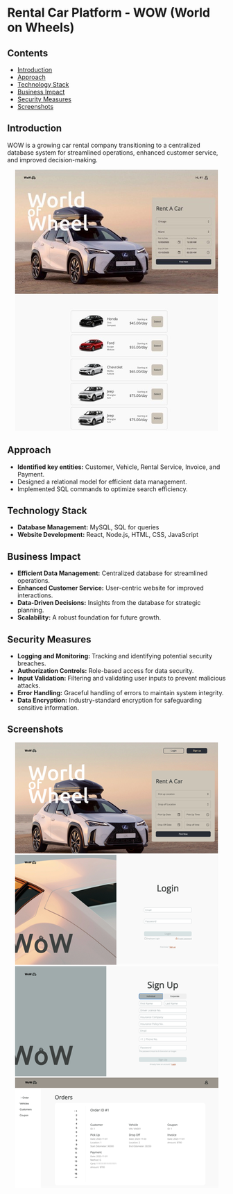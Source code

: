 # Rental Car Platform - WOW (World on Wheels)

## Contents

- <a href="#introduction">Introduction</a>
- <a href="#approach">Approach</a>
- <a href="#technology-stack">Technology Stack</a>
- <a href="#business-impact">Business Impact</a>
- <a href="#security-measures">Security Measures</a>
- <a href="#screenshots">Screenshots</a>


## Introduction

WOW is a growing car rental company transitioning to a centralized database system for streamlined operations, enhanced customer service, and improved decision-making.

<p align="center">
<img src="image/landing.jpg"/>
</p>


## Approach

- **Identified key entities:** Customer, Vehicle, Rental Service, Invoice, and Payment.
- Designed a relational model for efficient data management.
- Implemented SQL commands to optimize search efficiency.

## Technology Stack

- **Database Management:** MySQL, SQL for queries
- **Website Development:** React, Node.js, HTML, CSS, JavaScript

## Business Impact

- **Efficient Data Management:** Centralized database for streamlined operations.
- **Enhanced Customer Service:** User-centric website for improved interactions.
- **Data-Driven Decisions:** Insights from the database for strategic planning.
- **Scalability:** A robust foundation for future growth.

## Security Measures

- **Logging and Monitoring:** Tracking and identifying potential security breaches.
- **Authorization Controls:** Role-based access for data security.
- **Input Validation:** Filtering and validating user inputs to prevent malicious attacks.
- **Error Handling:** Graceful handling of errors to maintain system integrity.
- **Data Encryption:** Industry-standard encryption for safeguarding sensitive information.

## Screenshots

<p align="center">
  <img src="image/home.png"/>
  <img src="image/login.png"/>
  <img src="image/sign up.png"/>
  <img src="image/manage.png"/>
</p>
